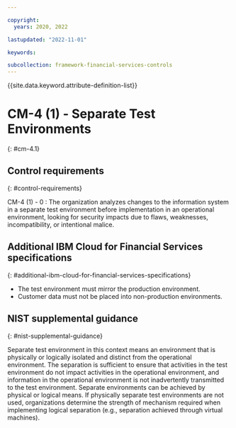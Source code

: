 ```yaml
---

copyright:
  years: 2020, 2022

lastupdated: "2022-11-01"

keywords:

subcollection: framework-financial-services-controls
---
```


{{site.data.keyword.attribute-definition-list}}

               
# CM-4 (1) - Separate Test Environments
{: #cm-4.1}

## Control requirements
{: #control-requirements}

CM-4 (1) - 0
    : The organization analyzes changes to the information system in a separate test environment before implementation in an operational environment, looking for security impacts due to flaws, weaknesses, incompatibility, or intentional malice.

## Additional IBM Cloud for Financial Services specifications
{: #additional-ibm-cloud-for-financial-services-specifications}

- The test environment must mirror the production environment.
- Customer data must not be placed into non-production environments.

## NIST supplemental guidance
{: #nist-supplemental-guidance}

Separate test environment in this context means an environment that is physically or logically isolated and distinct from the operational environment. The separation is sufficient to ensure that activities in the test environment do not impact activities in the operational environment, and information in the operational environment is not inadvertently transmitted to the test environment. Separate environments can be achieved by physical or logical means. If physically separate test environments are not used, organizations determine the strength of mechanism required when implementing logical separation (e.g., separation achieved through virtual machines).





